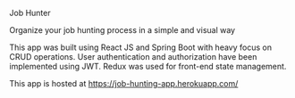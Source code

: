 Job Hunter

Organize your job hunting process in a simple and visual way

This app was built using React JS and Spring Boot with heavy focus on CRUD operations. User authentication and authorization have been implemented using JWT. Redux was used for front-end state management.

This app is hosted at https://job-hunting-app.herokuapp.com/